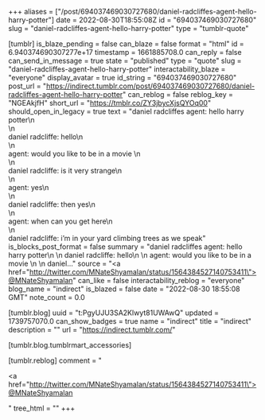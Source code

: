 +++
aliases = ["/post/694037469030727680/daniel-radcliffes-agent-hello-harry-potter"]
date = 2022-08-30T18:55:08Z
id = "694037469030727680"
slug = "daniel-radcliffes-agent-hello-harry-potter"
type = "tumblr-quote"

[tumblr]
is_blaze_pending = false
can_blaze = false
format = "html"
id = 6.940374690307277e+17
timestamp = 1661885708.0
can_reply = false
can_send_in_message = true
state = "published"
type = "quote"
slug = "daniel-radcliffes-agent-hello-harry-potter"
interactability_blaze = "everyone"
display_avatar = true
id_string = "694037469030727680"
post_url = "https://indirect.tumblr.com/post/694037469030727680/daniel-radcliffes-agent-hello-harry-potter"
can_reblog = false
reblog_key = "NGEAkjfH"
short_url = "https://tmblr.co/ZY3jbycXjsQYOq00"
should_open_in_legacy = true
text = "daniel radcliffes agent: hello harry potter\n<br/>\n<br/>daniel radcliffe: hello\n<br/>\n<br/>agent: would you like to be in a movie \n<br/>\n<br/>daniel radcliffe: is it very strange\n<br/>\n<br/>agent: yes\n<br/>\n<br/>daniel radcliffe: then yes\n<br/>\n<br/>agent: when can you get here\n<br/>\n<br/>daniel radcliffe: i’m in your yard climbing trees as we speak"
is_blocks_post_format = false
summary = "daniel radcliffes agent: hello harry potter\n \n daniel radcliffe: hello\n \n agent: would you like to be in a movie \n \n daniel..."
source = "<a href=\"http://twitter.com/MNateShyamalan/status/1564384527140753411\">@MNateShyamalan</a>"
can_like = false
interactability_reblog = "everyone"
blog_name = "indirect"
is_blazed = false
date = "2022-08-30 18:55:08 GMT"
note_count = 0.0

[tumblr.blog]
uuid = "t:PgyUJU3SA2Klwyt81UWAwQ"
updated = 1739757070.0
can_show_badges = true
name = "indirect"
title = "indirect"
description = ""
url = "https://indirect.tumblr.com/"

[tumblr.blog.tumblrmart_accessories]

[tumblr.reblog]
comment = "<p><a href=\"http://twitter.com/MNateShyamalan/status/1564384527140753411\">@MNateShyamalan</a></p>"
tree_html = ""
+++
